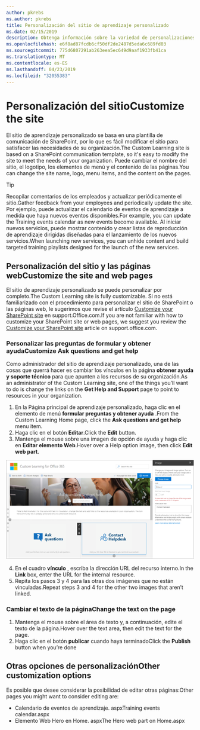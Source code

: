 ```yaml
---
author: pkrebs
ms.author: pkrebs
title: Personalización del sitio de aprendizaje personalizado
ms.date: 02/15/2019
description: Obtenga información sobre la variedad de personalizaciones disponibles con aprendizaje personalizado para Office 365
ms.openlocfilehash: e6f8ad87fcdb6cf50df2de2487d5eda6c689fd03
ms.sourcegitcommit: 775d6807291ab263eea5ec649d9aaf1933fb41ca
ms.translationtype: MT
ms.contentlocale: es-ES
ms.lasthandoff: 04/23/2019
ms.locfileid: "32055383"
---
```

# <a name="customize-the-site"></a><span data-ttu-id="fb598-103">Personalización del sitio</span><span class="sxs-lookup"><span data-stu-id="fb598-103">Customize the site</span></span>

<span data-ttu-id="fb598-104">El sitio de aprendizaje personalizado se basa en una plantilla de comunicación de SharePoint, por lo que es fácil modificar el sitio para satisfacer las necesidades de su organización.</span><span class="sxs-lookup"><span data-stu-id="fb598-104">The Custom Learning site is based on a SharePoint communication template, so it's easy to modify the site to meet the needs of your organization.</span></span> <span data-ttu-id="fb598-105">Puede cambiar el nombre del sitio, el logotipo, los elementos de menú y el contenido de las páginas.</span><span class="sxs-lookup"><span data-stu-id="fb598-105">You can change the site name, logo, menu items, and the content on the pages.</span></span> 

> [!TIP]
> <span data-ttu-id="fb598-106">Recopilar comentarios de los empleados y actualizar periódicamente el sitio.</span><span class="sxs-lookup"><span data-stu-id="fb598-106">Gather feedback from your employees and periodically update the site.</span></span> <span data-ttu-id="fb598-107">Por ejemplo, puede actualizar el calendario de eventos de aprendizaje a medida que haya nuevos eventos disponibles.</span><span class="sxs-lookup"><span data-stu-id="fb598-107">For example, you can update the Training events calendar as new events become available.</span></span> <span data-ttu-id="fb598-108">Al iniciar nuevos servicios, puede mostrar contenido y crear listas de reproducción de aprendizaje dirigidas diseñadas para el lanzamiento de los nuevos servicios.</span><span class="sxs-lookup"><span data-stu-id="fb598-108">When launching new services, you can unhide content and build targeted training playlists designed for the launch of the new services.</span></span> 

## <a name="customize-the-site-and-web-pages"></a><span data-ttu-id="fb598-109">Personalización del sitio y las páginas web</span><span class="sxs-lookup"><span data-stu-id="fb598-109">Customize the site and web pages</span></span>

<span data-ttu-id="fb598-110">El sitio de aprendizaje personalizado se puede personalizar por completo.</span><span class="sxs-lookup"><span data-stu-id="fb598-110">The Custom Learning site is fully customizable.</span></span> <span data-ttu-id="fb598-111">Si no está familiarizado con el procedimiento para personalizar el sitio de SharePoint o las páginas web, le sugerimos que revise el artículo [Customize your SharePoint site](https://support.office.com/en-us/article/customize-your-sharepoint-site-320b43e5-b047-4fda-8381-f61e8ac7f59b) en support.Office.com.</span><span class="sxs-lookup"><span data-stu-id="fb598-111">If you are not familiar with how to customize your SharePoint site or web pages, we suggest you review the [Customize your SharePoint site](https://support.office.com/en-us/article/customize-your-sharepoint-site-320b43e5-b047-4fda-8381-f61e8ac7f59b) article on support.office.com.</span></span> 

### <a name="customize-ask-questions-and-get-help"></a><span data-ttu-id="fb598-112">Personalizar las preguntas de formular y obtener ayuda</span><span class="sxs-lookup"><span data-stu-id="fb598-112">Customize Ask questions and get help</span></span>

<span data-ttu-id="fb598-113">Como administrador del sitio de aprendizaje personalizado, una de las cosas que querrá hacer es cambiar los vínculos en la página **obtener ayuda y soporte técnico** para que apunten a los recursos de su organización.</span><span class="sxs-lookup"><span data-stu-id="fb598-113">As an administrator of the Custom Learning site, one of the things you’ll want to do is change the links on the **Get Help and Support** page to point to resources in your organization.</span></span> 

1.  <span data-ttu-id="fb598-114">En la Página principal de aprendizaje personalizado, haga clic en el elemento de menú **formular preguntas y obtener ayuda** .</span><span class="sxs-lookup"><span data-stu-id="fb598-114">From the Custom Learning Home page, click the **Ask questions and get help** menu item.</span></span>
2.  <span data-ttu-id="fb598-115">Haga clic en el botón **Editar**.</span><span class="sxs-lookup"><span data-stu-id="fb598-115">Click the **Edit** button.</span></span>
3.  <span data-ttu-id="fb598-116">Mantenga el mouse sobre una imagen de opción de ayuda y haga clic en **Editar elemento Web**.</span><span class="sxs-lookup"><span data-stu-id="fb598-116">Hover over a Help option image, then click **Edit web part**.</span></span>

![CG-Edithelp. png](media/cg-edithelp.png)

4.  <span data-ttu-id="fb598-118">En el cuadro **vínculo** , escriba la dirección URL del recurso interno.</span><span class="sxs-lookup"><span data-stu-id="fb598-118">In the **Link** box, enter the URL for the internal resource.</span></span> 
5.  <span data-ttu-id="fb598-119">Repita los pasos 3 y 4 para las otras dos imágenes que no están vinculadas.</span><span class="sxs-lookup"><span data-stu-id="fb598-119">Repeat steps 3 and 4 for the other two images that aren’t linked.</span></span>

### <a name="change-the-text-on-the-page"></a><span data-ttu-id="fb598-120">Cambiar el texto de la página</span><span class="sxs-lookup"><span data-stu-id="fb598-120">Change the text on the page</span></span>

1. <span data-ttu-id="fb598-121">Mantenga el mouse sobre el área de texto y, a continuación, edite el texto de la página.</span><span class="sxs-lookup"><span data-stu-id="fb598-121">Hover over the text area, then edit the text for the page.</span></span> 
2. <span data-ttu-id="fb598-122">Haga clic en el botón **publicar** cuando haya terminado</span><span class="sxs-lookup"><span data-stu-id="fb598-122">Click the **Publish** button when you’re done</span></span>

## <a name="other-customization-options"></a><span data-ttu-id="fb598-123">Otras opciones de personalización</span><span class="sxs-lookup"><span data-stu-id="fb598-123">Other customization options</span></span>
<span data-ttu-id="fb598-124">Es posible que desee considerar la posibilidad de editar otras páginas:</span><span class="sxs-lookup"><span data-stu-id="fb598-124">Other pages you might want to consider editing are:</span></span>

- <span data-ttu-id="fb598-125">Calendario de eventos de aprendizaje. aspx</span><span class="sxs-lookup"><span data-stu-id="fb598-125">Training events calendar.aspx</span></span>
- <span data-ttu-id="fb598-126">Elemento Web Hero en Home. aspx</span><span class="sxs-lookup"><span data-stu-id="fb598-126">The Hero web part on Home.aspx</span></span>

